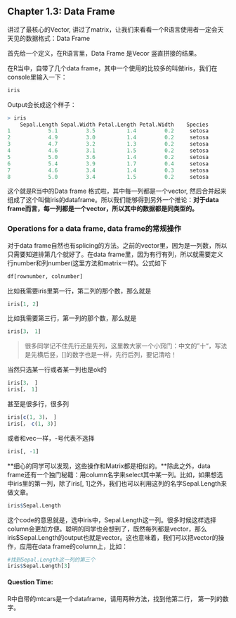 ## Chapter 1.3: Data Frame

讲过了最核心的Vector, 讲过了matrix，让我们来看看一个R语言使用者一定会天天见的数据格式：Data Frame



首先给一个定义，在R语言里，Data Frame 是Vecor 竖直拼接的结果。

在R当中，自带了几个data frame，其中一个使用的比较多的叫做iris，我们在console里输入一下：

```R
iris
```

Output会长成这个样子：

```R
> iris
    Sepal.Length Sepal.Width Petal.Length Petal.Width    Species 
1            5.1         3.5          1.4         0.2     setosa     
2            4.9         3.0          1.4         0.2     setosa     
3            4.7         3.2          1.3         0.2     setosa     
4            4.6         3.1          1.5         0.2     setosa     
5            5.0         3.6          1.4         0.2     setosa     
6            5.4         3.9          1.7         0.4     setosa     
7            4.6         3.4          1.4         0.3     setosa     
8            5.0         3.4          1.5         0.2     setosa     

```



这个就是R当中的Data frame 格式啦，其中每一列都是一个vector, 然后合并起来组成了这个叫做iris的dataframe。所以我们能够得到另外一个推论：**对于data frame而言，每一列都是一个vector，所以其中的数据都是同类型的。**



### Operations for a data frame, data frame的常规操作

对于data frame自然也有splicing的方法。之前的vector里，因为是一列数，所以只需要知道排第几个就好了。在data frame里，因为有行有列，所以就需要定义行number和列number(这里方法和matrix一样)。公式如下

```R
df[rownumber, colnumber]
```

比如我需要iris里第一行，第二列的那个数，那么就是

```R
iris[1, 2]
```

比如我需要第三行，第一列的那个数，那么就是

```R
iris[3， 1]
```

> 很多同学记不住先行还是先列，这里教大家一个小窍门：中文的”十“，写法是先横后竖，[]的数字也是一样，先行后列，要记清哈！
>

当然只选某一行或者某一列也是ok的

```R
iris[3， ]
iris[， 1]
```

甚至是很多行，很多列

```R
iris[c(1, 3)， ]
iris[， c(1, 3)]
```

或者和vec一样，-号代表不选择

```R
iris[, -1]
```



**细心的同学可以发现，这些操作和Matrix都是相似的。**除此之外，data frame还有一个独门秘籍：用column名字来select其中某一列。比如，如果想选中iris里的第一列，除了iris[, 1]之外，我们也可以利用这列的名字Sepal.Length​来做文章。

```R
iris$Sepal.Length
```

这个code的意思就是，选中iris中，Sepal.Length这一列。很多时候这样选择column会更加方便。聪明的同学也会想到了，既然每列都是vector，那么iris$Sepal.Length的output也就是vector。这也意味着，我们可以把vector的操作，应用在data frame的column上，比如：

```R
#找到Sepal.Length这一列的第三个
iris$Sepal.Length[3]
```



#### Question Time:

R中自带的mtcars是一个dataframe，请用两种方法，找到他第二行， 第一列的数字。









